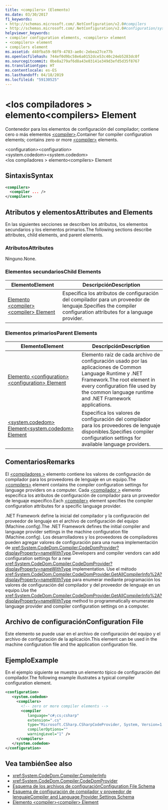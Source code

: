 ```yaml
---
title: <compilers> (Elemento)
ms.date: 03/30/2017
f1_keywords:
- http://schemas.microsoft.com/.NetConfiguration/v2.0#compilers
- http://schemas.microsoft.com/.NetConfiguration/v2.0#configuration/system.codedom/compilers
helpviewer_keywords:
- compiler configuration elements, <compilers> element
- <compilers> element
- compilers element
ms.assetid: d40fba59-98f9-4783-ae0c-2ebea27ce77b
ms.openlocfilehash: 744ef0d9bc58e6a0152dce53c40c24eb5283dc0f
ms.sourcegitcommit: 0be8a279af6d8a43e03141e349d3efd5d35f8767
ms.translationtype: HT
ms.contentlocale: es-ES
ms.lasthandoff: 04/18/2019
ms.locfileid: "59130525"
---
```

# <a name="compilers-element"></a><span data-ttu-id="4777c-102">\<los compiladores > elemento</span><span class="sxs-lookup"><span data-stu-id="4777c-102">\<compilers> Element</span></span>
<span data-ttu-id="4777c-103">Contenedor para los elementos de configuración del compilador; contiene cero o más elementos [\<compiler>](../../../../../docs/framework/configure-apps/file-schema/compiler/compiler-element.md).</span><span class="sxs-lookup"><span data-stu-id="4777c-103">Container for compiler configuration elements; contains zero or more [\<compiler>](../../../../../docs/framework/configure-apps/file-schema/compiler/compiler-element.md) elements.</span></span>  
  
 <span data-ttu-id="4777c-104">\<configuration></span><span class="sxs-lookup"><span data-stu-id="4777c-104">\<configuration></span></span>  
<span data-ttu-id="4777c-105">\<system.codedom></span><span class="sxs-lookup"><span data-stu-id="4777c-105">\<system.codedom></span></span>  
<span data-ttu-id="4777c-106">\<los compiladores > elemento</span><span class="sxs-lookup"><span data-stu-id="4777c-106">\<compilers> Element</span></span>  
  
## <a name="syntax"></a><span data-ttu-id="4777c-107">Sintaxis</span><span class="sxs-lookup"><span data-stu-id="4777c-107">Syntax</span></span>  
  
```xml  
<compilers>  
  <compiler ... />  
</compilers>  
```  
  
## <a name="attributes-and-elements"></a><span data-ttu-id="4777c-108">Atributos y elementos</span><span class="sxs-lookup"><span data-stu-id="4777c-108">Attributes and Elements</span></span>  
 <span data-ttu-id="4777c-109">En las siguientes secciones se describen los atributos, los elementos secundarios y los elementos primarios.</span><span class="sxs-lookup"><span data-stu-id="4777c-109">The following sections describe attributes, child elements, and parent elements.</span></span>  
  
### <a name="attributes"></a><span data-ttu-id="4777c-110">Atributos</span><span class="sxs-lookup"><span data-stu-id="4777c-110">Attributes</span></span>  
 <span data-ttu-id="4777c-111">Ninguno.</span><span class="sxs-lookup"><span data-stu-id="4777c-111">None.</span></span>  
  
### <a name="child-elements"></a><span data-ttu-id="4777c-112">Elementos secundarios</span><span class="sxs-lookup"><span data-stu-id="4777c-112">Child Elements</span></span>  
  
|<span data-ttu-id="4777c-113">Elemento</span><span class="sxs-lookup"><span data-stu-id="4777c-113">Element</span></span>|<span data-ttu-id="4777c-114">Descripción</span><span class="sxs-lookup"><span data-stu-id="4777c-114">Description</span></span>|  
|-------------|-----------------|  
|[<span data-ttu-id="4777c-115">Elemento \<compiler></span><span class="sxs-lookup"><span data-stu-id="4777c-115">\<compiler> Element</span></span>](../../../../../docs/framework/configure-apps/file-schema/compiler/compiler-element.md)|<span data-ttu-id="4777c-116">Especifica los atributos de configuración del compilador para un proveedor de lenguaje.</span><span class="sxs-lookup"><span data-stu-id="4777c-116">Specifies the compiler configuration attributes for a language provider.</span></span>|  
  
### <a name="parent-elements"></a><span data-ttu-id="4777c-117">Elementos primarios</span><span class="sxs-lookup"><span data-stu-id="4777c-117">Parent Elements</span></span>  
  
|<span data-ttu-id="4777c-118">Elemento</span><span class="sxs-lookup"><span data-stu-id="4777c-118">Element</span></span>|<span data-ttu-id="4777c-119">Descripción</span><span class="sxs-lookup"><span data-stu-id="4777c-119">Description</span></span>|  
|-------------|-----------------|  
|[<span data-ttu-id="4777c-120">Elemento \<configuration></span><span class="sxs-lookup"><span data-stu-id="4777c-120">\<configuration> Element</span></span>](../../../../../docs/framework/configure-apps/file-schema/configuration-element.md)|<span data-ttu-id="4777c-121">Elemento raíz de cada archivo de configuración usado por las aplicaciones de Common Language Runtime y .NET Framework.</span><span class="sxs-lookup"><span data-stu-id="4777c-121">The root element in every configuration file used by the common language runtime and .NET Framework applications.</span></span>|  
|[<span data-ttu-id="4777c-122">\<system.codedom> Element</span><span class="sxs-lookup"><span data-stu-id="4777c-122">\<system.codedom> Element</span></span>](../../../../../docs/framework/configure-apps/file-schema/compiler/system-codedom-element.md)|<span data-ttu-id="4777c-123">Especifica los valores de configuración del compilador para los proveedores de lenguaje disponibles.</span><span class="sxs-lookup"><span data-stu-id="4777c-123">Specifies compiler configuration settings for available language providers.</span></span>|  
  
## <a name="remarks"></a><span data-ttu-id="4777c-124">Comentarios</span><span class="sxs-lookup"><span data-stu-id="4777c-124">Remarks</span></span>  
 <span data-ttu-id="4777c-125">El [ \<compiladores >](../../../../../docs/framework/configure-apps/file-schema/compiler/compilers-element.md) elemento contiene los valores de configuración de compilador para los proveedores de lenguaje en un equipo.</span><span class="sxs-lookup"><span data-stu-id="4777c-125">The [\<compilers>](../../../../../docs/framework/configure-apps/file-schema/compiler/compilers-element.md) element contains the compiler configuration settings for language providers on a computer.</span></span> <span data-ttu-id="4777c-126">Cada [ \<compilador >](../../../../../docs/framework/configure-apps/file-schema/compiler/compiler-element.md) elemento especifica los atributos de configuración de compilador para un proveedor de lenguaje específico.</span><span class="sxs-lookup"><span data-stu-id="4777c-126">Each [\<compiler>](../../../../../docs/framework/configure-apps/file-schema/compiler/compiler-element.md) element specifies the compiler configuration attributes for a specific language provider.</span></span>  
  
 <span data-ttu-id="4777c-127">.NET Framework define la inicial del compilador y la configuración del proveedor de lenguaje en el archivo de configuración del equipo (Machine.config).</span><span class="sxs-lookup"><span data-stu-id="4777c-127">The .NET Framework defines the initial compiler and language provider settings in the machine configuration file (Machine.config).</span></span> <span data-ttu-id="4777c-128">Los desarrolladores y los proveedores de compiladores pueden agregar valores de configuración para una nueva implementación de <xref:System.CodeDom.Compiler.CodeDomProvider?displayProperty=nameWithType>.</span><span class="sxs-lookup"><span data-stu-id="4777c-128">Developers and compiler vendors can add configuration settings for a new <xref:System.CodeDom.Compiler.CodeDomProvider?displayProperty=nameWithType> implementation.</span></span> <span data-ttu-id="4777c-129">Use el método <xref:System.CodeDom.Compiler.CodeDomProvider.GetAllCompilerInfo%2A?displayProperty=nameWithType> para enumerar mediante programación los valores de configuración del compilador y del proveedor de lenguaje en un equipo.</span><span class="sxs-lookup"><span data-stu-id="4777c-129">Use the <xref:System.CodeDom.Compiler.CodeDomProvider.GetAllCompilerInfo%2A?displayProperty=nameWithType> method to programmatically enumerate language provider and compiler configuration settings on a computer.</span></span>  
  
## <a name="configuration-file"></a><span data-ttu-id="4777c-130">Archivo de configuración</span><span class="sxs-lookup"><span data-stu-id="4777c-130">Configuration File</span></span>  
 <span data-ttu-id="4777c-131">Este elemento se puede usar en el archivo de configuración del equipo y el archivo de configuración de la aplicación.</span><span class="sxs-lookup"><span data-stu-id="4777c-131">This element can be used in the machine configuration file and the application configuration file.</span></span>  
  
## <a name="example"></a><span data-ttu-id="4777c-132">Ejemplo</span><span class="sxs-lookup"><span data-stu-id="4777c-132">Example</span></span>  
 <span data-ttu-id="4777c-133">En el ejemplo siguiente se muestra un elemento típico de configuración del compilador.</span><span class="sxs-lookup"><span data-stu-id="4777c-133">The following example illustrates a typical compiler configuration element.</span></span>  
  
```xml  
<configuration>  
   <system.codedom>  
     <compilers>  
       <!-- zero or more compiler elements -->  
       <compiler   
          language="c#;cs;csharp"   
          extension=".cs"  
          type="Microsoft.CSharp.CSharpCodeProvider, System, Version=1.0.5000.0, Culture=neutral, PublicKeyToken=b77a5c561934e089"  
          compilerOptions=""    
          warningLevel="1" />  
     </compilers>  
   </system.codedom>  
</configuration>  
```  
  
## <a name="see-also"></a><span data-ttu-id="4777c-134">Vea también</span><span class="sxs-lookup"><span data-stu-id="4777c-134">See also</span></span>

- <xref:System.CodeDom.Compiler.CompilerInfo>
- <xref:System.CodeDom.Compiler.CodeDomProvider>
- [<span data-ttu-id="4777c-135">Esquema de los archivos de configuración</span><span class="sxs-lookup"><span data-stu-id="4777c-135">Configuration File Schema</span></span>](../../../../../docs/framework/configure-apps/file-schema/index.md)
- [<span data-ttu-id="4777c-136">Esquema de configuración de compilador y proveedor de lenguaje</span><span class="sxs-lookup"><span data-stu-id="4777c-136">Compiler and Language Provider Settings Schema</span></span>](../../../../../docs/framework/configure-apps/file-schema/compiler/index.md)
- [<span data-ttu-id="4777c-137">Elemento \<compiler></span><span class="sxs-lookup"><span data-stu-id="4777c-137">\<compiler> Element</span></span>](../../../../../docs/framework/configure-apps/file-schema/compiler/compiler-element.md)
